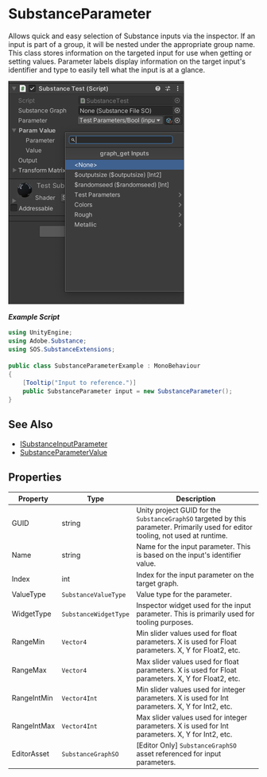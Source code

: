 # SubstanceParameter
Allows quick and easy selection of Substance inputs via the inspector. If an input is part of a group, it will be nested under the appropriate group name. This class stores information on the targeted input for use when getting or setting values. Parameter labels display information on the target input's identifier and type to easily tell what the input is at a glance.

<picture>
  <img alt="SubstanceParameter search window" src="/docs/img/Inspectors/SubstanceParameter01.png" width="354" height="448">
</picture>

***Example Script***
```C#
using UnityEngine;
using Adobe.Substance;
using SOS.SubstanceExtensions;

public class SubstanceParameterExample : MonoBehaviour
{
    [Tooltip("Input to reference.")]
    public SubstanceParameter input = new SubstanceParameter();
}
```

## See Also

 - [ISubstanceInputParameter](/docs/scripting/Interfaces/ISubstanceInputParameter.md)
 - [SubstanceParameterValue](/docs/scripting/Utility/SubstanceParameterValue.md)

## Properties

| Property | Type | Description |
| -------- | ---- | ----------- |
| GUID | string | Unity project GUID for the `SubstanceGraphSO` targeted by this parameter. Primarily used for editor tooling, not used at runtime. |
| Name | string | Name for the input parameter. This is based on the input's identifier value. |
| Index | int | Index for the input parameter on the target graph. |
| ValueType | `SubstanceValueType` | Value type for the parameter. |
| WidgetType | `SubstanceWidgetType`  | Inspector widget used for the input parameter. This is primarily used for tooling purposes. |
| RangeMin | `Vector4` | Min slider values used for float parameters. X is used for Float parameters. X, Y for Float2, etc. |
| RangeMax | `Vector4` | Max slider values used for float parameters. X is used for Float parameters. X, Y for Float2, etc. |
| RangeIntMin | `Vector4Int` | Min slider values used for integer parameters. X is used for Int parameters. X, Y for Int2, etc. |
| RangeIntMax | `Vector4Int` | Max slider values used for integer parameters. X is used for Int parameters. X, Y for Int2, etc. |
| EditorAsset | `SubstanceGraphSO`  | [Editor Only] `SubstanceGraphSO` asset referenced for input parameters. |
